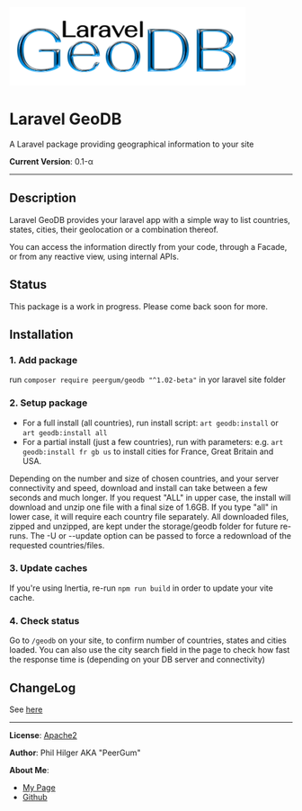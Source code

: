 
![Logo](public/laravel-geodb.png)

# Laravel GeoDB
A Laravel package providing geographical information to your site

**Current Version**: 0.1-&alpha;

---
## Description
Laravel GeoDB provides your laravel app with a simple way to
list countries, states, cities, their geolocation or a combination thereof.

You can access the information directly from your code,
through a Facade, or from any reactive view, using internal APIs.

## Status
This package is a work in progress. Please come back soon for more.

## Installation

### 1. Add package
run `composer require peergum/geodb "^1.02-beta"` in yor laravel site folder

### 2. Setup package
- For a full install (all countries), run install script: `art geodb:install` or `art geodb:install all`
- For a partial install (just a few countries), run with parameters: e.g. `art geodb:install fr gb us`
to install cities for France, Great Britain and USA.

Depending on the number and size of chosen countries, and your server connectivity and speed, download and install can
take between a few seconds and much longer.
If you request "ALL" in upper case, the install will download and unzip one file with a final size of 1.6GB.
If you type "all" in lower case, it will require each country file separately.
All downloaded files, zipped and unzipped, are kept under the storage/geodb folder for future re-runs.
The -U or --update option can be passed to force a redownload of the requested countries/files.

### 3. Update caches
If you're using Inertia, re-run `npm run build` in order to update your vite cache.

### 4. Check status
Go to `/geodb` on your site, to confirm number of countries, states and cities loaded.
You can also use the city search field in the page to check how fast the response time is (depending on your
DB server and connectivity)

## ChangeLog
See [here](./CHANGELOG.md)

---
**License**: [Apache2](./LICENSE)

**Author**: Phil Hilger AKA "PeerGum"

**About Me**:
- [My Page](https://phil.hilger.ca)
- [Github](https://github.com/peergum)
